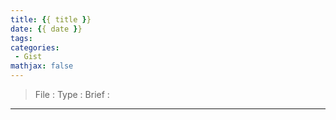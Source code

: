 ```yaml
---
title: {{ title }}
date: {{ date }}
tags:
categories:
 - Gist
mathjax: false
---
```


> File :
> Type :
> Brief :

---

```type

```
